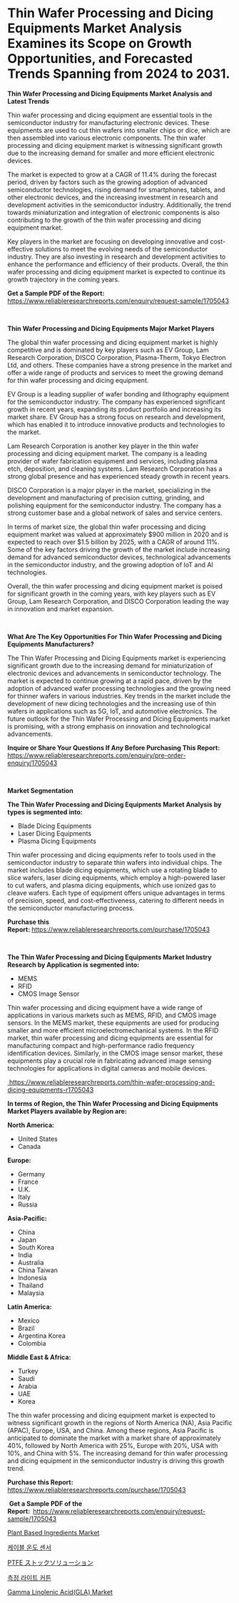 <p><h1>Thin Wafer Processing and Dicing Equipments Market Analysis Examines its Scope on Growth Opportunities, and Forecasted Trends Spanning from 2024 to 2031.</h1></p><p><strong>Thin Wafer Processing and Dicing Equipments Market Analysis and Latest Trends</strong></p>
<p><p>Thin wafer processing and dicing equipment are essential tools in the semiconductor industry for manufacturing electronic devices. These equipments are used to cut thin wafers into smaller chips or dice, which are then assembled into various electronic components. The thin wafer processing and dicing equipment market is witnessing significant growth due to the increasing demand for smaller and more efficient electronic devices.</p><p>The market is expected to grow at a CAGR of 11.4% during the forecast period, driven by factors such as the growing adoption of advanced semiconductor technologies, rising demand for smartphones, tablets, and other electronic devices, and the increasing investment in research and development activities in the semiconductor industry. Additionally, the trend towards miniaturization and integration of electronic components is also contributing to the growth of the thin wafer processing and dicing equipment market.</p><p>Key players in the market are focusing on developing innovative and cost-effective solutions to meet the evolving needs of the semiconductor industry. They are also investing in research and development activities to enhance the performance and efficiency of their products. Overall, the thin wafer processing and dicing equipment market is expected to continue its growth trajectory in the coming years.</p></p>
<p><strong>Get a Sample PDF of the Report:&nbsp;</strong> <a href="https://www.reliableresearchreports.com/enquiry/request-sample/1705043">https://www.reliableresearchreports.com/enquiry/request-sample/1705043</a></p>
<p>&nbsp;</p>
<p><strong>Thin Wafer Processing and Dicing Equipments Major Market Players</strong></p>
<p><p>The global thin wafer processing and dicing equipment market is highly competitive and is dominated by key players such as EV Group, Lam Research Corporation, DISCO Corporation, Plasma-Therm, Tokyo Electron Ltd, and others. These companies have a strong presence in the market and offer a wide range of products and services to meet the growing demand for thin wafer processing and dicing equipment.</p><p>EV Group is a leading supplier of wafer bonding and lithography equipment for the semiconductor industry. The company has experienced significant growth in recent years, expanding its product portfolio and increasing its market share. EV Group has a strong focus on research and development, which has enabled it to introduce innovative products and technologies to the market.</p><p>Lam Research Corporation is another key player in the thin wafer processing and dicing equipment market. The company is a leading provider of wafer fabrication equipment and services, including plasma etch, deposition, and cleaning systems. Lam Research Corporation has a strong global presence and has experienced steady growth in recent years.</p><p>DISCO Corporation is a major player in the market, specializing in the development and manufacturing of precision cutting, grinding, and polishing equipment for the semiconductor industry. The company has a strong customer base and a global network of sales and service centers.</p><p>In terms of market size, the global thin wafer processing and dicing equipment market was valued at approximately $900 million in 2020 and is expected to reach over $1.5 billion by 2025, with a CAGR of around 11%. Some of the key factors driving the growth of the market include increasing demand for advanced semiconductor devices, technological advancements in the semiconductor industry, and the growing adoption of IoT and AI technologies.</p><p>Overall, the thin wafer processing and dicing equipment market is poised for significant growth in the coming years, with key players such as EV Group, Lam Research Corporation, and DISCO Corporation leading the way in innovation and market expansion.</p></p>
<p>&nbsp;</p>
<p><strong>What Are The Key Opportunities For Thin Wafer Processing and Dicing Equipments Manufacturers?</strong></p>
<p><p>The Thin Wafer Processing and Dicing Equipments market is experiencing significant growth due to the increasing demand for miniaturization of electronic devices and advancements in semiconductor technology. The market is expected to continue growing at a rapid pace, driven by the adoption of advanced wafer processing technologies and the growing need for thinner wafers in various industries. Key trends in the market include the development of new dicing technologies and the increasing use of thin wafers in applications such as 5G, IoT, and automotive electronics. The future outlook for the Thin Wafer Processing and Dicing Equipments market is promising, with a strong emphasis on innovation and technological advancements.</p></p>
<p><strong>Inquire or Share Your Questions If Any Before Purchasing This Report:</strong> <a href="https://www.reliableresearchreports.com/enquiry/pre-order-enquiry/1705043">https://www.reliableresearchreports.com/enquiry/pre-order-enquiry/1705043</a></p>
<p>&nbsp;</p>
<p><strong>Market Segmentation</strong></p>
<p><strong>The Thin Wafer Processing and Dicing Equipments Market Analysis by types is segmented into:</strong></p>
<p><ul><li>Blade Dicing Equipments</li><li>Laser Dicing Equipments</li><li>Plasma Dicing Equipments</li></ul></p>
<p><p>Thin wafer processing and dicing equipments refer to tools used in the semiconductor industry to separate thin wafers into individual chips. The market includes blade dicing equipments, which use a rotating blade to slice wafers, laser dicing equipments, which employ a high-powered laser to cut wafers, and plasma dicing equipments, which use ionized gas to cleave wafers. Each type of equipment offers unique advantages in terms of precision, speed, and cost-effectiveness, catering to different needs in the semiconductor manufacturing process.</p></p>
<p><strong>Purchase this Report:&nbsp;</strong><a href="https://www.reliableresearchreports.com/purchase/1705043">https://www.reliableresearchreports.com/purchase/1705043</a></p>
<p>&nbsp;</p>
<p><strong>The Thin Wafer Processing and Dicing Equipments Market Industry Research by Application is segmented into:</strong></p>
<p><ul><li>MEMS</li><li>RFID</li><li>CMOS Image Sensor</li></ul></p>
<p><p>Thin wafer processing and dicing equipment have a wide range of applications in various markets such as MEMS, RFID, and CMOS image sensors. In the MEMS market, these equipments are used for producing smaller and more efficient microelectromechanical systems. In the RFID market, thin wafer processing and dicing equipments are essential for manufacturing compact and high-performance radio frequency identification devices. Similarly, in the CMOS image sensor market, these equipments play a crucial role in fabricating advanced image sensing technologies for applications in digital cameras and mobile devices.</p></p>
<p><a href="https://www.reliableresearchreports.com/thin-wafer-processing-and-dicing-equipments-r1705043">&nbsp;https://www.reliableresearchreports.com/thin-wafer-processing-and-dicing-equipments-r1705043</a></p>
<p><strong>In terms of Region, the Thin Wafer Processing and Dicing Equipments Market Players available by Region are:</strong></p>
<p>
    <p> <strong> North America: </strong>
        <ul>
            <li>United States</li>
            <li>Canada</li>
        </ul>
        </p> 
    <p> <strong> Europe: </strong>
        <ul>
            <li>Germany</li>
            <li>France</li>
            <li>U.K.</li>
            <li>Italy</li>
            <li>Russia</li>
        </ul>
        </p> 
    <p> <strong> Asia-Pacific: </strong>
        <ul>
            <li>China</li>
            <li>Japan</li>
            <li>South Korea</li>
            <li>India</li>
            <li>Australia</li>
            <li>China Taiwan</li>
            <li>Indonesia</li>
            <li>Thailand</li>
            <li>Malaysia</li>
        </ul>
        </p> 
    <p> <strong> Latin America: </strong>
        <ul>
            <li>Mexico</li>
            <li>Brazil</li>
            <li>Argentina Korea</li>
            <li>Colombia</li>
        </ul>
        </p> 
    <p> <strong> Middle East & Africa: </strong>
        <ul>
            <li>Turkey</li>
            <li>Saudi</li>
            <li>Arabia</li>
            <li>UAE</li>
            <li>Korea</li>
        </ul>
    </p>
    </p>
<p><p>The thin wafer processing and dicing equipment market is expected to witness significant growth in the regions of North America (NA), Asia Pacific (APAC), Europe, USA, and China. Among these regions, Asia Pacific is anticipated to dominate the market with a market share of approximately 40%, followed by North America with 25%, Europe with 20%, USA with 10%, and China with 5%. The increasing demand for thin wafer processing and dicing equipment in the semiconductor industry is driving this growth trend.</p></p>
<p><strong>Purchase this Report: </strong><a href="https://www.reliableresearchreports.com/purchase/1705043">https://www.reliableresearchreports.com/purchase/1705043</a></p>
<p>&nbsp;<strong>Get a Sample PDF of the Report:&nbsp;&nbsp;</strong><a href="https://www.reliableresearchreports.com/enquiry/request-sample/1705043">https://www.reliableresearchreports.com/enquiry/request-sample/1705043</a></p>
<p><strong></strong></p>
<p><p><a href="https://issuu.com/reportprime-2/docs/plant-based-ingredients-market-size-2030.pptx">Plant Based Ingredients Market</a></p><p><a href="https://github.com/vsckjg50460/Market-Research-Report-List-2/blob/main/9735296122939.md">케이블 온도 센서</a></p><p><a href="https://medium.com/@stefansmith00/ptfe%E3%81%AE%E3%82%B9%E3%83%88%E3%83%83%E3%82%AF%E3%82%BD%E3%83%AA%E3%83%A5%E3%83%BC%E3%82%B7%E3%83%A7%E3%83%B3%E5%B8%82%E5%A0%B4%E8%A6%8F%E6%A8%A1-%E5%B8%82%E5%A0%B4%E5%B1%95%E6%9C%9B%E3%81%A8%E5%B8%82%E5%A0%B4%E4%BA%88%E6%B8%AC-2024%E5%B9%B4%E3%81%8B%E3%82%892031%E5%B9%B4%E3%81%BE%E3%81%A7-c04a99c1f346">PTFE ストックソリューション</a></p><p><a href="https://github.com/GabrielBlanda5656/Market-Research-Report-List-2/blob/main/8832168122940.md">측정 라이트 커튼</a></p><p><a href="https://github.com/dx0328/Market-Research-Report-List-3/blob/main/gamma-linolenic-acidgla-market.md">Gamma Linolenic Acid(GLA) Market</a></p></p>